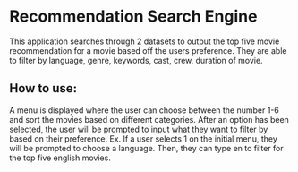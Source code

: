 # Recommendation Search Engine
This application searches through 2 datasets to output the top five movie recommendation for a movie based off the users
preference. They are able to filter by language, genre, keywords, cast, crew, duration of movie.

## How to use:
A menu is displayed where the user can choose between the number 1-6 and sort the movies based on different categories.
After an option has been selected, the user will be prompted to input what they want to filter by based on their preference.
Ex. If a user selects 1 on the initial menu, they will be prompted to choose a language. Then, they can type en to filter for the top five english movies.